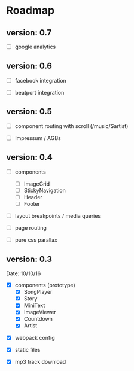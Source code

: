 # Roadmap

## version: 0.7
- [ ] google analytics


## version: 0.6
- [ ] facebook integration
- [ ] beatport integration


## version: 0.5
- [ ] component routing with scroll (/music/$artist)
- [ ] Impressum / AGBs


## version: 0.4
- [ ] components
    - [ ] ImageGrid
    - [ ] StickyNavigation
    - [ ] Header
    - [ ] Footer
- [ ] layout breakpoints / media queries
- [ ] page routing
- [ ] pure css parallax


## version: 0.3
Date: 10/10/16

- [x] components (prototype)
    - [x] SongPlayer
    - [x] Story
    - [x] MiniText
    - [x] ImageViewer
    - [x] Countdown
    - [x] Artist
* [x] webpack config
* [x] static files
* [x] mp3 track download

